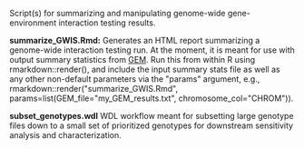Script(s) for summarizing and manipulating genome-wide gene-environment interaction testing results.

**summarize_GWIS.Rmd:** Generates an HTML report summarizing a genome-wide interaction testing run. At the moment, it is meant for use with output summary statistics from [GEM](https://github.com/large-scale-gxe-methods/GEM). Run this from within R using rmarkdown::render(), and include the input summary stats file as well as any other non-default parameters via the "params" argument, e.g., rmarkdown::render("summarize_GWIS.Rmd", params=list(GEM_file="my_GEM_results.txt", chromosome_col="CHROM")).

**subset_genotypes.wdl** WDL workflow meant for subsetting large genotype files down to a small set of prioritized genotypes for downstream sensitivity analysis and characterization.

